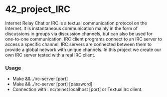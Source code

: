 # 42_project_IRC

Internet Relay Chat or IRC is a textual communication protocol on the Internet. It is
instantaneous communication mainly in the form of discussions in groups via discussion
channels, but can also be used for one-to-one communication.
IRC client programs connect to an IRC server to access a specific channel. IRC servers
are connected between them to provide a global network with unique channels.
In this project we create our own IRC server tested with a real IRC client.

### Usage
  * Make && ./irc-server [port]
  * Make && ./irc-server [port] [password]
  * Connection with : nc/telnet localhost [port] or Textual Irc client.
